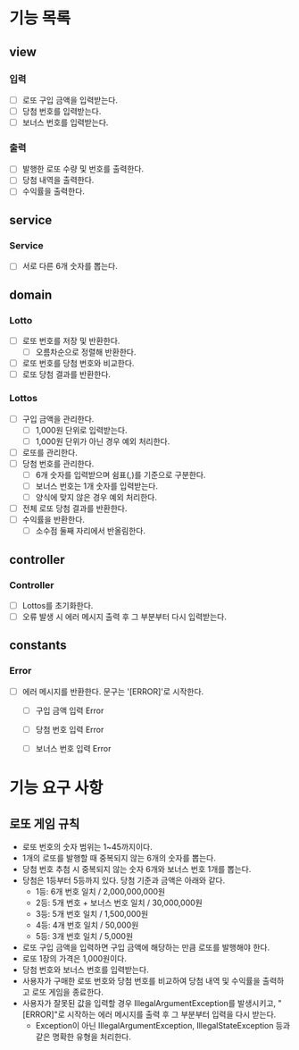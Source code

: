 # 기능 목록
## view
### 입력
- [ ] 로또 구입 금액을 입력받는다.
- [ ] 당첨 번호를 입력받는다.
- [ ] 보너스 번호를 입력받는다.

### 출력
- [ ] 발행한 로또 수량 및 번호를 출력한다.
- [ ] 당첨 내역을 출력한다.
- [ ] 수익률을 출력한다.

## service
### Service 
- [ ] 서로 다른 6개 숫자를 뽑는다.

## domain
### Lotto
- [ ] 로또 번호를 저장 및 반환한다.
  - [ ] 오름차순으로 정렬해 반환한다.
- [ ] 로또 번호를 당첨 번호와 비교한다.
- [ ] 로또 당첨 결과를 반환한다.

### Lottos
- [ ] 구입 금액을 관리한다.
  - [ ] 1,000원 단위로 입력받는다.
  - [ ] 1,000원 단위가 아닌 경우 예외 처리한다.
- [ ] 로또를 관리한다.
- [ ] 당첨 번호를 관리한다.
  - [ ] 6개 숫자를 입력받으며 쉼표(,)를 기준으로 구분한다.
  - [ ] 보너스 번호는 1개 숫자를 입력받는다.
  - [ ] 양식에 맞지 않은 경우 예외 처리한다.
- [ ] 전체 로또 당첨 결과를 반환한다.
- [ ] 수익률을 반환한다.
  - [ ] 소수점 둘째 자리에서 반올림한다.

## controller 
### Controller
- [ ] Lottos를 초기화한다.
- [ ] 오류 발생 시 에러 메시지 출력 후 그 부분부터 다시 입력받는다.

## constants
### Error
- [ ] 에러 메시지를 반환한다. 문구는 '[ERROR]'로 시작한다.
  - [ ] 구입 금액 입력 Error
  - [ ] 당첨 번호 입력 Error
  - [ ] 보너스 번호 입력 Error


# 기능 요구 사항
## 로또 게임 규칙
- 로또 번호의 숫자 범위는 1~45까지이다.
- 1개의 로또를 발행할 때 중복되지 않는 6개의 숫자를 뽑는다.
- 당첨 번호 추첨 시 중복되지 않는 숫자 6개와 보너스 번호 1개를 뽑는다.
- 당첨은 1등부터 5등까지 있다. 당첨 기준과 금액은 아래와 같다.
  - 1등: 6개 번호 일치 / 2,000,000,000원
  - 2등: 5개 번호 + 보너스 번호 일치 / 30,000,000원
  - 3등: 5개 번호 일치 / 1,500,000원
  - 4등: 4개 번호 일치 / 50,000원
  - 5등: 3개 번호 일치 / 5,000원
- 로또 구입 금액을 입력하면 구입 금액에 해당하는 만큼 로또를 발행해야 한다.
- 로또 1장의 가격은 1,000원이다.
- 당첨 번호와 보너스 번호를 입력받는다.
- 사용자가 구매한 로또 번호와 당첨 번호를 비교하여 당첨 내역 및 수익률을 출력하고 로또 게임을 종료한다.
- 사용자가 잘못된 값을 입력할 경우 IllegalArgumentException를 발생시키고, "[ERROR]"로 시작하는 에러 메시지를 출력 후 그 부분부터 입력을 다시 받는다.
  - Exception이 아닌 IllegalArgumentException, IllegalStateException 등과 같은 명확한 유형을 처리한다.

